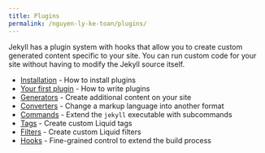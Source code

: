 ```yaml
---
title: Plugins
permalink: /nguyen-ly-ke-toan/plugins/
---
```


Jekyll has a plugin system with hooks that allow you to create custom generated
content specific to your site. You can run custom code for your site without
having to modify the Jekyll source itself.

* [Installation](/nguyen-ly-ke-toan/plugins/Mot-so-nguyen-tac-ke-toan/) - How to install plugins
* [Your first plugin](/nguyen-ly-ke-toan/plugins/your-first-plugin/) - How to write plugins
* [Generators](/nguyen-ly-ke-toan/plugins/generators/) - Create additional content on your site
* [Converters](/nguyen-ly-ke-toan/plugins/converters/) - Change a markup language into another format
* [Commands](/nguyen-ly-ke-toan/plugins/commands/) - Extend the `jekyll` executable with subcommands
* [Tags](/nguyen-ly-ke-toan/plugins/tags) - Create custom Liquid tags
* [Filters](/nguyen-ly-ke-toan/plugins/filters/) - Create custom Liquid filters
* [Hooks](/nguyen-ly-ke-toan/plugins/hooks/) - Fine-grained control to extend the build process

